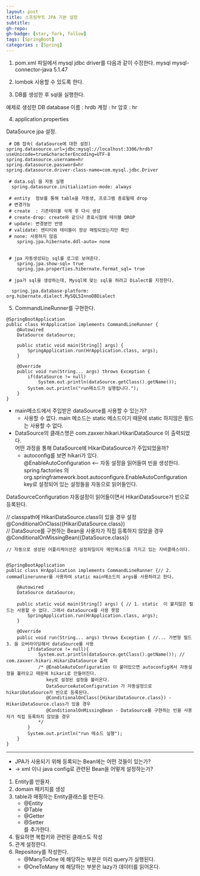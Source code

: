 ```yaml
---
layout: post
title: 스프링부트 JPA 기본 설정
subtitle: 
gh-repo: 
gh-badge: [star, fork, follow]
tags: [SpringBoot]
categories : [Spring]
---
```

1. pom.xml 파일에서 mysql jdbc driver를 다음과 같이 수정한다.
        <dependency>
            <groupId>mysql</groupId>
            <artifactId>mysql-connector-java</artifactId>
            <version>5.1.47</version>
        </dependency>
2. lombok 사용할 수 있도록 한다.

3. DB를 생성한 후 sql을 실행한다.

예제로 생성한 DB
database 이름 : hrdb
계정 : hr
암호 : hr

4. application.properties

DataSource
jpa
설정.

~~~
 # DB 접속( dataSource에 대한 설정)
spring.datasource.url=jdbc:mysql://localhost:3306/hrdb?useUnicode=true&characterEncoding=UTF-8
spring.datasource.username=hr
spring.datasource.password=hr
spring.datasource.driver-class-name=com.mysql.jdbc.Driver

 # data.sql 을 자동 실행
  spring.datasource.initialization-mode: always

 # entity  정보를 통해 table을 자동생, 프로그램 종료될때 drop
 # 변경가능
 # create  : 기존테이블 삭제 후 다시 생성
 # create-drop: create와 같으나 종료시점에 테이블 DROP
 # update: 변경분만 반영
 # validate: 엔티티와 테이블이 정상 매핑되었는지만 확인
 # none: 사용하지 않음
    spring.jpa.hibernate.ddl-auto= none


 # jpa 자동생성되는 sql를 로그로 보여준다.
    spring.jpa.show-sql= true
    spring.jpa.properties.hibernate.format_sql= true

 # jpa가 sql을 생성하는데, Mysql에 맞는 sql을 하려고 Dialect를 지정한다.

  spring.jpa.database-platform: org.hibernate.dialect.MySQL5InnoDBDialect
~~~

5. CommandLineRunner를 구현한다.


~~~
@SpringBootApplication
public class HrApplication implements CommandLineRunner {
    @Autowired
    DataSource dataSource;

    public static void main(String[] args) {
        SpringApplication.run(HrApplication.class, args);
    }

    @Override
    public void run(String... args) throws Exception {
        if(dataSource != null)
            System.out.println(dataSource.getClass().getName());
        System.out.println("run메소드가 실행됩니다.");
    }
}

~~~


* main메소드에서 주입받은 dataSource를 사용할 수 있는가? 
     - 사용할 수 없다. main 메소드는 static 메소드이기 때문에 static 하지않은 필드는 사용할 수 없다.
* DataSource의 클래스명은 com.zaxxer.hikari.HikariDataSource 이 출력되었다.  
어떤 과정을 통해 DataSource에 HikariDataSource가 주입되었을까?  
     - autoconfig를 보면 hikari가 있다.  
@EnableAutoConfiguration <-- 자동 설정을 읽어들여 빈을 생성한다.  
spring.factories 의 org.springframework.boot.autoconfigure.EnableAutoConfiguration  
key로 설정되어 있는 설정들을 자동으로 읽어들인다.  
  
DataSourceConfiguration 자동설정이 읽어들이면서 HikariDataSource가 빈으로 등록된다.  
  
// classpath에 HikariDataSource.class이 있을 경우 설정  
@ConditionalOnClass({HikariDataSource.class})  
// DataSource를 구현하는 Bean을 사용자가 직접 등록하지 않았을 경우  
@ConditionalOnMissingBean({DataSource.class})  
  

~~~
// 자동으로 생성된 어플리케이션은 설정파일이자 메인메소드를 가지고 있는 자바클래스이다.


@SpringBootApplication
public class HrApplication implements CommandLineRunner {// 2. commadlinerunner를 사용하여 static main메소드의 args를 사용하려고 한다.

    @Autowired
    DataSource dataSource;

    public static void main(String[] args) { // 1. static  이 붙지않은 필드는 사용할 수 없다. 그래서 dataSource를 사용 못함
        SpringApplication.run(HrApplication.class, args);
    }

    @Override
    public void run(String... args) throws Exception { //... 가변형 필드   3. 을 오버라이딩해서 dataSource를 사용
        if(dataSource != null){
            System.out.println(dataSource.getClass().getName()); // com.zaxxer.hikari.HikariDataSource 출력
            /* @EnableAutoConfiguration 이 붙어있으면 autoconfig에서 자동설정을 불러오고 때문에 hikari로 만들어진다.
               key로 설정된 설정을 불러온다.
               DataSourceAutoConfiguration 가 자동설정으로 hikariDataSource가 빈으로 등록된다.
               @ConditionalOnClass({HikariDataSource.class}) - HikariDataSource.class가 있을 경우
               @ConditionalOnMissingBean - DataSource를 구현하는 빈을 사용자가 직접 등록하지 않았을 경우
            */
        }
        System.out.println("run 메소드 실행");
    }
}

~~~

---

* JPA가 사용되기 위해 등록되는 Bean에는 어떤 것들이 있는가?
*   -> xml 이나 java config로 관련된 Bean을 어떻게 설정하는가?
1. Entity를 만들자.
2. domain 패키지를 생성
3. table과 매핑하는 Entity클래스를 만든다.
    - @Entity
    - @Table
    - @Getter
    - @Setter  
를 추가한다.
4. 필요하면 복합키와 관련된 클래스도 작성
5. 관계 설정한다.
6. Repository를 작성한다.
    - @ManyToOne 에 해당하는 부분은 미리 query가 실행된다.
    - @OneToMany 에 해당하는 부분은 lazy가 데이터를 읽어온다.

